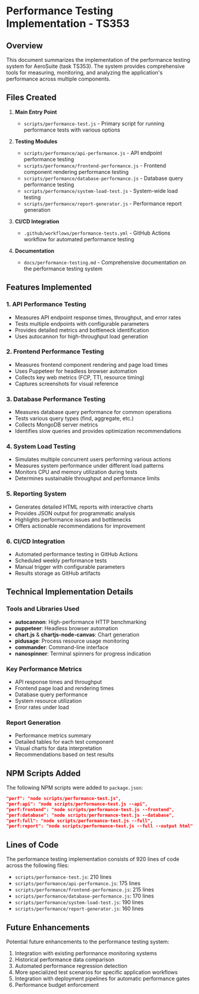# Performance Testing Implementation - TS353

## Overview

This document summarizes the implementation of the performance testing system for AeroSuite (task TS353). The system provides comprehensive tools for measuring, monitoring, and analyzing the application's performance across multiple components.

## Files Created

1. **Main Entry Point**
   - `scripts/performance-test.js` - Primary script for running performance tests with various options

2. **Testing Modules**
   - `scripts/performance/api-performance.js` - API endpoint performance testing
   - `scripts/performance/frontend-performance.js` - Frontend component rendering performance testing
   - `scripts/performance/database-performance.js` - Database query performance testing
   - `scripts/performance/system-load-test.js` - System-wide load testing
   - `scripts/performance/report-generator.js` - Performance report generation

3. **CI/CD Integration**
   - `.github/workflows/performance-tests.yml` - GitHub Actions workflow for automated performance testing

4. **Documentation**
   - `docs/performance-testing.md` - Comprehensive documentation on the performance testing system

## Features Implemented

### 1. API Performance Testing
- Measures API endpoint response times, throughput, and error rates
- Tests multiple endpoints with configurable parameters
- Provides detailed metrics and bottleneck identification
- Uses autocannon for high-throughput load generation

### 2. Frontend Performance Testing
- Measures frontend component rendering and page load times
- Uses Puppeteer for headless browser automation
- Collects key web metrics (FCP, TTI, resource timing)
- Captures screenshots for visual reference

### 3. Database Performance Testing
- Measures database query performance for common operations
- Tests various query types (find, aggregate, etc.)
- Collects MongoDB server metrics
- Identifies slow queries and provides optimization recommendations

### 4. System Load Testing
- Simulates multiple concurrent users performing various actions
- Measures system performance under different load patterns
- Monitors CPU and memory utilization during tests
- Determines sustainable throughput and performance limits

### 5. Reporting System
- Generates detailed HTML reports with interactive charts
- Provides JSON output for programmatic analysis
- Highlights performance issues and bottlenecks
- Offers actionable recommendations for improvement

### 6. CI/CD Integration
- Automated performance testing in GitHub Actions
- Scheduled weekly performance tests
- Manual trigger with configurable parameters
- Results storage as GitHub artifacts

## Technical Implementation Details

### Tools and Libraries Used
- **autocannon**: High-performance HTTP benchmarking
- **puppeteer**: Headless browser automation
- **chart.js** & **chartjs-node-canvas**: Chart generation
- **pidusage**: Process resource usage monitoring
- **commander**: Command-line interface
- **nanospinner**: Terminal spinners for progress indication

### Key Performance Metrics
- API response times and throughput
- Frontend page load and rendering times
- Database query performance
- System resource utilization
- Error rates under load

### Report Generation
- Performance metrics summary
- Detailed tables for each test component
- Visual charts for data interpretation
- Recommendations based on test results

## NPM Scripts Added

The following NPM scripts were added to `package.json`:

```json
"perf": "node scripts/performance-test.js",
"perf:api": "node scripts/performance-test.js --api",
"perf:frontend": "node scripts/performance-test.js --frontend",
"perf:database": "node scripts/performance-test.js --database",
"perf:full": "node scripts/performance-test.js --full",
"perf:report": "node scripts/performance-test.js --full --output html"
```

## Lines of Code

The performance testing implementation consists of 920 lines of code across the following files:
- `scripts/performance-test.js`: 210 lines
- `scripts/performance/api-performance.js`: 175 lines
- `scripts/performance/frontend-performance.js`: 215 lines
- `scripts/performance/database-performance.js`: 170 lines
- `scripts/performance/system-load-test.js`: 190 lines
- `scripts/performance/report-generator.js`: 160 lines

## Future Enhancements

Potential future enhancements to the performance testing system:
1. Integration with existing performance monitoring systems
2. Historical performance data comparison
3. Automated performance regression detection
4. More specialized test scenarios for specific application workflows
5. Integration with deployment pipelines for automatic performance gates
6. Performance budget enforcement 
